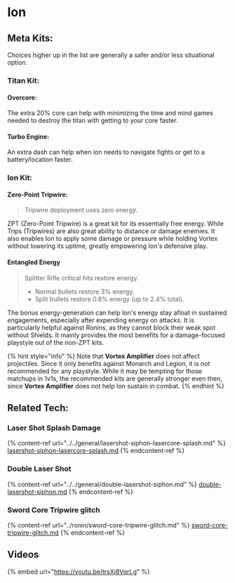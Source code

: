 # Ion

## Meta Kits:

Choices higher up in the list are generally a safer and/or less situational option.

### Titan Kit:

#### Overcore:

The extra 20% core can help with minimizing the time and mind games needed to destroy the titan with getting to your core faster.

#### Turbo Engine:

An extra dash can help when ion needs to navigate fights or get to a battery/location faster.

### Ion Kit:

#### Zero-Point Tripwire:

> Tripwire deployment uses zero energy.

ZPT (Zero-Point Tripwire) is a great kit for its essentially free energy. While Trips (Tripwires) are also great ability to distance or damage enemies. It also enables Ion to apply some damage or pressure while holding Vortex without lowering its uptime, greatly empowering Ion's defensive play.

#### Entangled Energy

> Splitter Rifle critical hits restore energy.
>
> * Normal bullets restore 3% energy.
> * Split bullets restore 0.8% energy (up to 2.4% total).

The bonus energy-generation can help Ion's energy stay afloat in sustained engagements, especially after expending energy on attacks. It is particularly helpful against Ronins, as they cannot block their weak spot without Shields. It mainly provides the most benefits for a damage-focused playstyle out of the non-ZPT kits.

{% hint style="info" %}
Note that **Vortex Amplifier** does not affect projectiles. Since it only benefits against Monarch and Legion, it is not recommended for any playstyle. While it may be tempting for those matchups in 1v1s, the recommended kits are generally stronger even then, since **Vortex Amplifier** does not help Ion sustain in combat.&#x20;
{% endhint %}

## Related Tech:

### Laser Shot Splash Damage

{% content-ref url="../../general/lasershot-siphon-lasercore-splash.md" %}
[lasershot-siphon-lasercore-splash.md](../../general/lasershot-siphon-lasercore-splash.md)
{% endcontent-ref %}

### Double Laser Shot

{% content-ref url="../../general/double-lasershot-siphon.md" %}
[double-lasershot-siphon.md](../../general/double-lasershot-siphon.md)
{% endcontent-ref %}

### Sword Core Tripwire glitch

{% content-ref url="../ronin/sword-core-tripwire-glitch.md" %}
[sword-core-tripwire-glitch.md](../ronin/sword-core-tripwire-glitch.md)
{% endcontent-ref %}

## Videos

{% embed url="https://youtu.be/trsXi8VqrLg" %}
